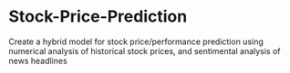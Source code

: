 # Stock-Price-Prediction
Create a hybrid model for stock price/performance prediction using numerical analysis of historical stock prices, and sentimental analysis of news headlines
